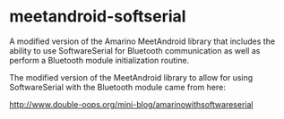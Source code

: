 meetandroid-softserial
======================

A modified version of the Amarino MeetAndroid library that includes the ability to use SoftwareSerial for Bluetooth communication as well as perform a Bluetooth module initialization routine. 

The modified version of the MeetAndroid library to allow for using SoftwareSerial with the Bluetooth module came from here:

http://www.double-oops.org/mini-blog/amarinowithsoftwareserial

